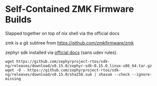 # Self-Contained ZMK Firmware Builds

Slapped together on top of nix shell via the official docs

zmk is a git subtree from https://github.com/zmkfirmware/zmk

zephyr sdk installed via [official docs](https://docs.zephyrproject.org/3.2.0/develop/getting_started/index.html#install-zephyr-sdk) (sans udev rules).

    wget https://github.com/zephyrproject-rtos/sdk-ng/releases/download/v0.15.0/zephyr-sdk-0.15.0_linux-x86_64.tar.gz
    wget -O - https://github.com/zephyrproject-rtos/sdk-ng/releases/download/v0.15.0/sha256.sum | shasum --check --ignore-missing
